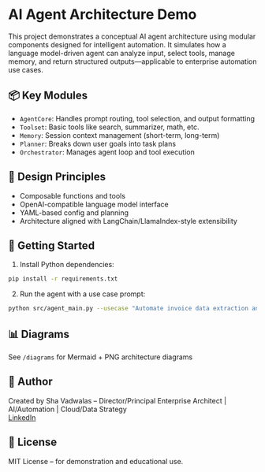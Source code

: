 # AI Agent Architecture Demo

This project demonstrates a conceptual AI agent architecture using modular components designed for intelligent automation. It simulates how a language model-driven agent can analyze input, select tools, manage memory, and return structured outputs—applicable to enterprise automation use cases.

## 📦 Key Modules

- `AgentCore`: Handles prompt routing, tool selection, and output formatting
- `Toolset`: Basic tools like search, summarizer, math, etc.
- `Memory`: Session context management (short-term, long-term)
- `Planner`: Breaks down user goals into task plans
- `Orchestrator`: Manages agent loop and tool execution

## 🧠 Design Principles

- Composable functions and tools
- OpenAI-compatible language model interface
- YAML-based config and planning
- Architecture aligned with LangChain/LlamaIndex-style extensibility

## 🚀 Getting Started

1. Install Python dependencies:
```bash
pip install -r requirements.txt
```

2. Run the agent with a use case prompt:
```bash
python src/agent_main.py --usecase "Automate invoice data extraction and entry"
```

## 📊 Diagrams

See `/diagrams` for Mermaid + PNG architecture diagrams

## 👤 Author

Created by Sha Vadwalas – Director/Principal Enterprise Architect | AI/Automation | Cloud/Data Strategy  
[LinkedIn](https://www.linkedin.com/in/sha-v-0557a118/)

## 📜 License

MIT License – for demonstration and educational use.
